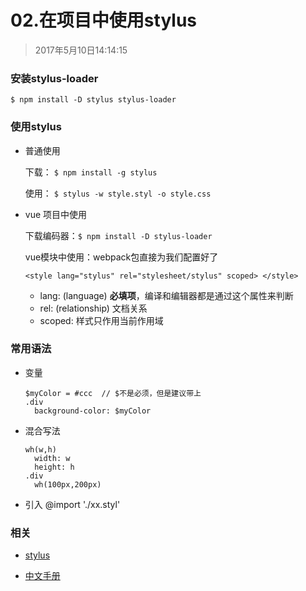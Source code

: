 # 02.在项目中使用stylus

> 2017年5月10日14:14:15

### 安装stylus-loader

```$ npm install -D stylus stylus-loader```

### 使用stylus

- 普通使用

  下载： ```$ npm install -g stylus```

  使用： ```$ stylus -w style.styl -o style.css```

- vue 项目中使用

  下载编码器：```$ npm install -D stylus-loader```

  vue模块中使用：webpack包直接为我们配置好了

  ```<style lang="stylus" rel="stylesheet/stylus" scoped> </style>```
    - lang: (language) **必填项**，编译和编辑器都是通过这个属性来判断
    - rel: (relationship) 文档关系
    - scoped: 样式只作用当前作用域

### 常用语法

- 变量
  ```
  $myColor = #ccc  // $不是必须，但是建议带上
  .div
    background-color: $myColor
  ```

- 混合写法
  ```
  wh(w,h)
    width: w
    height: h
  .div
    wh(100px,200px)
  ```

- 引入
 @import './xx.styl'
### 相关

- [stylus](http://www.zhangxinxu.com/wordpress/2012/06/stylus-nodejs-expressive-dynamic-robust-css/)

- [中文手册](http://www.zhangxinxu.com/jq/stylus/)
